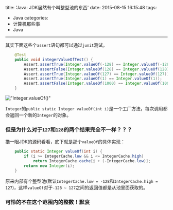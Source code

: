 title: 'Java: JDK居然有个叫整型池的东西'
date: 2015-08-15 16:15:48
tags:
 - Java
categories:
  - 计算机那些事
  - Java
---
其实下面这些个`assert`语句都可以通过`junit`测试。
```java
    @Test
    public void integerValueOfTest() {
        Assert.assertTrue(Integer.valueOf(-128) == Integer.valueOf(-128));
        Assert.assertFalse(Integer.valueOf(128) == Integer.valueOf(128));
        Assert.assertTrue(Integer.valueOf(127) == Integer.valueOf(127));
        Assert.assertTrue(Integer.valueOf(1) == Integer.valueOf(1));
        Assert.assertFalse(Integer.valueOf(1000) == Integer.valueOf(1000));
    }
```
<!-- more -->
!["Integer.valueOf()"](https://dn-myblog.qbox.me/img/blog/integer-valueof.png "Integer.valueOf()")

`Integer`的`public static Integer valueOf(int i)`是一个工厂方法，每次调用都会返回一个新的`Integer`的对象。

### 但是为什么对于`127`和`128`的两个结果完全不一样？？？

撸一眼JDK的源码看看，底下就是那个`valueOf`的具体实现：
```java
    public static Integer valueOf(int i) {
        if (i >= IntegerCache.low && i <= IntegerCache.high)
            return IntegerCache.cache[i + (-IntegerCache.low)];
        return new Integer(i);
    }
```

原来内部有个整型池(默认`IntegerCache.low = -128`和`IntegerCache.high = 127`)，这样`valueOf`对于`-128 ~ 127`之间的返回值都是从池里面获取的。

### 可怜的不在这个范围内的整数！默哀
